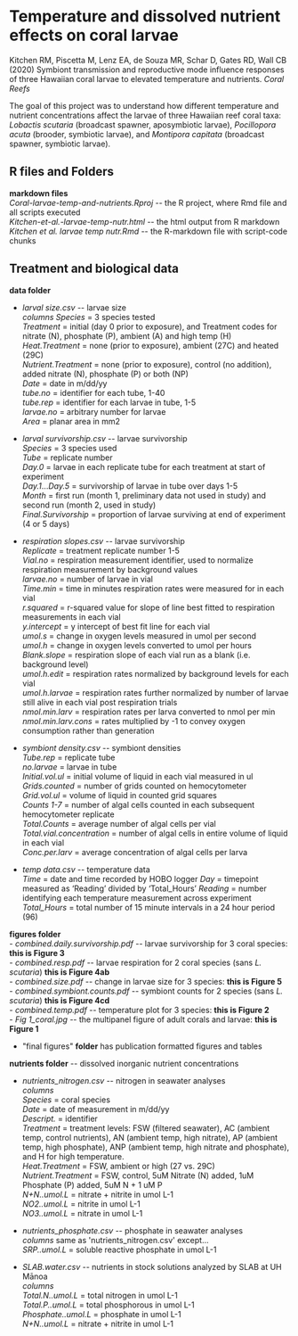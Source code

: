 # Temperature and dissolved nutrient effects on coral larvae  
Kitchen RM, Piscetta M, Lenz EA, de Souza MR, Schar D, Gates RD, Wall CB (2020) Symbiont transmission and reproductive mode influence responses of three Hawaiian coral larvae to elevated temperature and nutrients. *Coral Reefs*  

The goal of this project was to understand how different temperature and nutrient concentrations affect the larvae of three Hawaiian reef coral taxa: *Lobactis scutaria* (broadcast spawner, aposymbiotic larvae), *Pocillopora acuta* (brooder, symbiotic larvae), and *Montipora capitata* (broadcast spawner, symbiotic larvae).  

## R files and Folders  
  **markdown files**  
    *Coral-larvae-temp-and-nutrients.Rproj* -- the R project, where Rmd file and all scripts executed  
    *Kitchen-et-al.-larvae-temp-nutr.html*  -- the html output from R markdown  
    *Kitchen et al. larvae temp nutr.Rmd* -- the R-markdown file with script-code chunks  

## Treatment and biological data  
 **data folder**  
  - *larval size.csv* -- larvae size  
       *columns*
       *Species* = 3 species tested  
       *Treatment* = initial (day 0 prior to exposure), and Treatment codes for nitrate (N), phosphate (P), ambient (A) and high temp (H)   
       *Heat.Treatment* = none (prior to exposure), ambient (27C) and heated (29C)   
       *Nutrient.Treatment* = none (prior to exposure), control (no addition), added nitrate (N), phosphate (P) or both (NP)  
       *Date* = date in m/dd/yy  
       *tube.no* = identifier for each tube, 1-40  
       *tube.rep* = identifier for each larvae in tube, 1-5   
       *larvae.no* = arbitrary number for larvae  
       *Area* = planar area in mm2  
       
  - *larval survivorship.csv* -- larvae survivorship     
       *Species* = 3 species used  
       *Tube* = replicate number  
       *Day.0* = larvae in each replicate tube for each treatment at start of experiment  
       *Day.1*...*Day.5* = survivorship of larvae in tube over days 1-5  
       *Month* = first run (month 1, preliminary data not used in study) and second run (month 2, used in study)  
       *Final.Survivorship* = proportion of larvae surviving at end of experiment (4 or 5 days)  
       
  - *respiration slopes.csv* -- larvae survivorship   
       *Replicate* =  treatment replicate number 1-5  
       *Vial.no* = respiration measurement identifier, used to normalize respiration measurement by background values  
       *larvae.no* = number of larvae in vial  
       *Time.min* = time in minutes respiration rates were measured for in each vial  
       *r.squared* = r-squared value for slope of line best fitted to respiration measurements in each vial  
       *y.intercept* = y intercept of best fit line for each vial  
       *umol.s* = change in oxygen levels measured in umol per second  
       *umol.h* = change in oxygen levels converted to umol per hours  
       *Blank.slope* = respiration slope of each vial run as a blank (i.e. background level)  
       *umol.h.edit* = respiration rates normalized by background levels for each vial  
       *umol.h.larvae* = respiration rates further normalized by number of larvae still alive in each vial post respiration trials  
       *nmol.min.larv* = respiration rates per larva converted to nmol per min  
       *nmol.min.larv.cons* = rates multiplied by -1 to convey oxygen consumption rather than generation  
       
   - *symbiont density.csv* -- symbiont densities  
       *Tube.rep* = replicate tube  
       *no.larvae* = larvae in tube  
       *Initial.vol.ul* = initial volume of liquid in each vial measured in ul  
       *Grids.counted* = number of grids counted on hemocytometer    
       *Grid.vol.ul* = volume of liquid in counted grid squares  
       *Counts 1-7* = number of algal cells counted in each subsequent hemocytometer replicate   
       *Total.Counts* = average number of algal cells per vial  
       *Total.vial.concentration* = number of algal cells in entire volume of liquid in each vial  
       *Conc.per.larv* = average concentration of algal cells per larva   
       
   - *temp data.csv* -- temperature data  
       *Time* = date and time recorded by HOBO logger
       *Day* = timepoint measured as ‘Reading’ divided by ‘Total_Hours’
       *Reading* = number identifying each temperature measurement across experiment  
       *Total_Hours* = total number of 15 minute intervals in a 24 hour period (96)
       
 **figures folder**   
    - *combined.daily.survivorship.pdf* -- larvae survivorship for 3 coral species:  **this is Figure 3**  
    - *combined.resp.pdf* -- larvae respiration for 2 coral species (sans *L. scutaria*)  **this is Figure 4ab**  
    - *combined.size.pdf* -- change in larvae size for 3 species:  **this is Figure 5**  
    - *combined.symbiont.counts.pdf* -- symbiont counts for 2 species (sans *L. scutaria*)  **this is Figure 4cd**  
    - *combined.temp.pdf* -- temperature plot for 3 species:  **this is Figure 2**  
    - *Fig 1_coral.jpg* -- the multipanel figure of adult corals and larvae: **this is Figure 1**  
  - "final figures" **folder** has publication formatted figures and tables  


**nutrients folder**  -- dissolved inorganic nutrient concentrations
   - *nutrients_nitrogen.csv* -- nitrogen in seawater analyses  
       *columns*  
       *Species* = coral species  
       *Date* = date of measurement in m/dd/yy  
       *Descript.* = identifier  
       *Treatment* = treatment levels: FSW (filtered seawater), AC (ambient temp, control nutrients), AN (ambient temp, high nitrate), AP (ambient temp, high phosphate), ANP (ambient temp, high nitrate and phosphate), and H for high temperature.  
       *Heat.Treatment* = FSW, ambient or high (27 vs. 29C)  
       *Nutrient.Treatment* = FSW, control, 5uM Nitrate (N) added, 1uM Phosphate (P) added, 5uM N + 1 uM P  
       *N+N..umol.L* = nitrate + nitrite in umol L-1  
       *NO2..umol.L* = nitrite in umol L-1  
       *NO3..umol.L* = nitrate in umol L-1  
       
  - *nutrients_phosphate.csv* -- phosphate in seawater analyses  
       *columns* same as 'nutrients_nitrogen.csv' except...  
       *SRP..umol.L* = soluble reactive phosphate in umol L-1  
       
  - *SLAB.water.csv* -- nutrients in stock solutions analyzed by SLAB at UH Mānoa  
       *columns*  
       *Total.N..umol.L* = total nitrogen in umol L-1  
       *Total.P..umol.L* = total phosphorous in umol L-1  
       *Phosphate..umol.L* = phosphate in umol L-1  
       *N+N..umol.L* = nitrate + nitrite in umol L-1  
      


